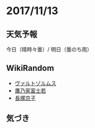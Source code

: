 # 2017/11/13

## 天気予報

今日（晴時々曇）/ 明日（曇のち雨）

## WikiRandom

* [ヴァルトゾルムス](https://ja.wikipedia.org/wiki/%E3%83%B4%E3%82%A1%E3%83%AB%E3%83%88%E3%82%BE%E3%83%AB%E3%83%A0%E3%82%B9)
* [鷹乃家富士若](https://ja.wikipedia.org/wiki/%E9%B7%B9%E4%B9%83%E5%AE%B6%E5%AF%8C%E5%A3%AB%E8%8B%A5)
* [長塚京子](https://ja.wikipedia.org/wiki/%E9%95%B7%E5%A1%9A%E4%BA%AC%E5%AD%90)

## 気づき

